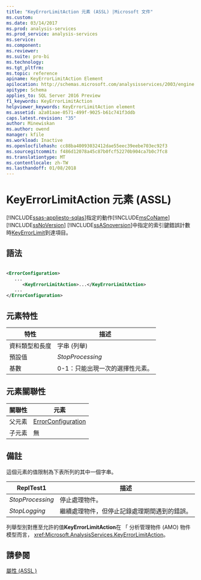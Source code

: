 ```yaml
---
title: "KeyErrorLimitAction 元素 (ASSL) |Microsoft 文件"
ms.custom: 
ms.date: 03/14/2017
ms.prod: analysis-services
ms.prod_service: analysis-services
ms.service: 
ms.component: 
ms.reviewer: 
ms.suite: pro-bi
ms.technology: 
ms.tgt_pltfrm: 
ms.topic: reference
apiname: KeyErrorLimitAction Element
apilocation: http://schemas.microsoft.com/analysisservices/2003/engine
apitype: Schema
applies_to: SQL Server 2016 Preview
f1_keywords: KeyErrorLimitAction
helpviewer_keywords: KeyErrorLimitAction element
ms.assetid: a2a01aae-0571-499f-9025-b61c741f3ddb
caps.latest.revision: "35"
author: Minewiskan
ms.author: owend
manager: kfile
ms.workload: Inactive
ms.openlocfilehash: cc88ba40093032412dae55eec39eebe703ec92f3
ms.sourcegitcommit: f486d12078a45c87b0fcf52270b904ca7b0c7fc8
ms.translationtype: MT
ms.contentlocale: zh-TW
ms.lasthandoff: 01/08/2018
---
```

# <a name="keyerrorlimitaction-element-assl"></a>KeyErrorLimitAction 元素 (ASSL)
[!INCLUDE[ssas-appliesto-sqlas](../../../includes/ssas-appliesto-sqlas.md)]指定的動作[!INCLUDE[msCoName](../../../includes/msconame-md.md)] [!INCLUDE[ssNoVersion](../../../includes/ssnoversion-md.md)] [!INCLUDE[ssASnoversion](../../../includes/ssasnoversion-md.md)]中指定的索引鍵錯誤計數時[KeyErrorLimit](../../../analysis-services/scripting/properties/keyerrorlimit-element-assl.md)到達項目。  
  
## <a name="syntax"></a>語法  
  
```xml  
  
<ErrorConfiguration>  
   ...  
      <KeyErrorLimitAction>...</KeyErrorLimitAction>  
   ...  
</ErrorConfiguration>  
```  
  
## <a name="element-characteristics"></a>元素特性  
  
|特性|描述|  
|--------------------|-----------------|  
|資料類型和長度|字串 (列舉)|  
|預設值|*StopProcessing*|  
|基數|0-1：只能出現一次的選擇性元素。|  
  
## <a name="element-relationships"></a>元素關聯性  
  
|關聯性|元素|  
|------------------|-------------|  
|父元素|[ErrorConfiguration](../../../analysis-services/scripting/objects/errorconfiguration-element-assl.md)|  
|子元素|無|  
  
## <a name="remarks"></a>備註  
 這個元素的值限制為下表所列的其中一個字串。  
  
|ReplTest1|描述|  
|-----------|-----------------|  
|*StopProcessing*|停止處理物件。|  
|*StopLogging*|繼續處理物件，但停止記錄處理期間遇到的錯誤。|  
  
 列舉型別對應至允許的值**KeyErrorLimitAction**在 「 分析管理物件 (AMO) 物件模型而言， <xref:Microsoft.AnalysisServices.KeyErrorLimitAction>。  
  
## <a name="see-also"></a>請參閱  
 [屬性 &#40;ASSL &#41;](../../../analysis-services/scripting/properties/properties-assl.md)  
  
  
